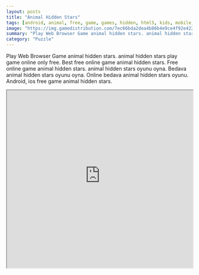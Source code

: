 ```yaml
---
layout: posts
title: "Animal Hidden Stars"
tags: [android, animal, free, game, games, hidden, html5, kids, mobile, object, objects, free, online, games, oyna, game, free, games, play, play, games]
image: "https://img.gamedistribution.com/7ec66bda2dea4b86b4e9ce4f92e4228e.jpg"
summary: "Play Web Browser Game animal hidden stars. animal hidden stars play game online only free. Best free online game animal hidden stars. Free online game animal hidden stars. animal hidden stars oyunu oyna. Bedava animal hidden stars oyunu oyna. Online bedava animal hidden stars oyunu. Android, ios free game animal hidden stars."
category: "Puzzle"
---
```


Play Web Browser Game animal hidden stars. animal hidden stars play game online only free. Best free online game animal hidden stars. Free online game animal hidden stars. animal hidden stars oyunu oyna. Bedava animal hidden stars oyunu oyna. Online bedava animal hidden stars oyunu. Android, ios free game animal hidden stars.

<iframe width="100%" height="480px;" src="https://html5.gamedistribution.com/7ec66bda2dea4b86b4e9ce4f92e4228e/"></iframe>